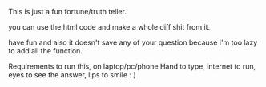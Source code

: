 This is just a fun fortune/truth teller.

you can use the html code and make a whole diff shit from it.

have fun and also it doesn't save any of your question because i'm too lazy to add all the function.


Requirements to run this,
on laptop/pc/phone
Hand to type,
internet to run,
eyes to see the answer,
lips to smile : )
